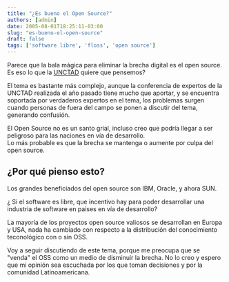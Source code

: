 ```yaml
---
title: "¿Es bueno el Open Source?"
authors: [admin]
date: 2005-08-01T18:25:11-03:00
slug: "es-bueno-el-open-source"
draft: false
tags: ['software libre', 'floss', 'open source']
---
```


Parece que la bala mágica para eliminar la brecha digital es el open
source.\
Es eso lo que la [UNCTAD](http://www.unctad.org/sp/docs/c3em21d2_sp.pdf)
quiere que pensemos?

El tema es bastante más complejo, aunque la conferencia de expertos de
la UNCTAD realizada el año pasado tiene mucho que aportar, y se
encuentra soportada por verdaderos expertos en el tema, los problemas
surgen cuando personas de fuera del campo se ponen a discutir del tema,
generando confusión.

El Open Source no es un santo grial, incluso creo que podría llegar a
ser peligroso para las naciones en vía de desarrollo.\
Lo más probable es que la brecha se mantenga o aumente por culpa del
open source.

## **¿Por qué pienso esto?**

Los grandes beneficiados del open source son IBM, Oracle, y ahora SUN.

¿ Si el software es libre, que incentivo hay para poder desarrollar una
industria de software en paises en vía de desarrollo?

La mayoría de los proyectos open source valiosos se desarrollan en
Europa y USA, nada ha cambiado con respecto a la distribución del
conocimiento teconológico con o sin OSS.

Voy a seguir discutiendo de este tema, porque me preocupa que se
"venda" el OSS como un medio de disminuir la brecha. No lo creo y
espero que mi opinión sea escuchada por los que toman decisiones y por
la comunidad Latinoamericana.
